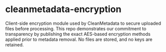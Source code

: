 # cleanmetadata-encryption
Client-side encryption module used by CleanMetadata to secure uploaded files before processing. This repo demonstrates our commitment to transparency by publishing the exact AES-based encryption methods applied prior to metadata removal. No files are stored, and no keys are retained.
